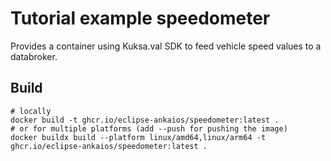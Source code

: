 # Tutorial example speedometer

Provides a container using Kuksa.val SDK to feed vehicle speed values to a databroker.

## Build

```shell
# locally
docker build -t ghcr.io/eclipse-ankaios/speedometer:latest .
# or for multiple platforms (add --push for pushing the image)
docker buildx build --platform linux/amd64,linux/arm64 -t ghcr.io/eclipse-ankaios/speedometer:latest .
```
